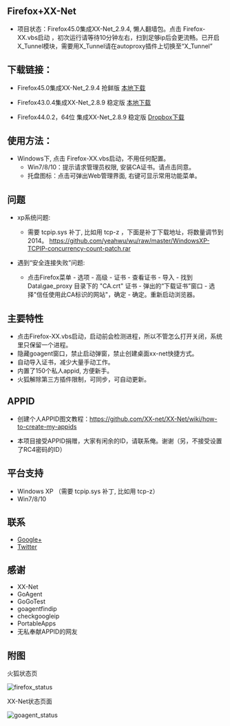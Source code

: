 Firefox+XX-Net
-------------
* 项目状态：Firefox45.0集成XX-Net_2.9.4, 懒人翻墙包。点击 Firefox-XX.vbs启动 ，初次运行请等待10分钟左右，扫到足够ip后会更流畅。已开启X_Tunnel模块，需要用X_Tunnel请在autoproxy插件上切换至“X_Tunnel”

下载链接：
--------
* Firefox45.0集成XX-Net_2.9.4 抢鲜版 [本地下载](https://github.com/yeahwu/firefox-xx/archive/master.zip)

* Firefox43.0.4集成XX-Net_2.8.9 稳定版  [本地下载](https://github.com/yeahwu/firefox-xx/archive/Firefox43.0.4%E9%9B%86%E6%88%90XX-Net_2.8.9plus.zip)

* Firefox44.0.2，64位 集成XX-Net_2.8.9  稳定版   [Dropbox下载](https://www.dropbox.com/s/wvc7l5fw53x5dkh/Firefox64-XX.rar?dl=0)

使用方法：
----------
* Windows下, 点击 Firefox-XX.vbs启动，不用任何配置。
  - Win7/8/10：提示请求管理员权限, 安装CA证书。请点击同意。
  - 托盘图标：点击可弹出Web管理界面, 右键可显示常用功能菜单。

问题
-----
* xp系统问题:
   - 需要 tcpip.sys 补丁, 比如用 tcp-z ，下面是补丁下载地址，将数量调节到2014。    https://github.com/yeahwu/wu/raw/master/WindowsXP-TCPIP-concurrency-count-patch.rar

* 遇到“安全连接失败”问题: 
   - 点击Firefox菜单 - 选项 - 高级 - 证书 - 查看证书 - 导入 - 找到Data\gae_proxy 目录下的 "CA.crt" 证书 - 弹出的“下载证书”窗口 - 选择"信任使用此CA标识的网站"，确定  - 确定。重新启动浏览器。

主要特性
--------
* 点击Firefox-XX.vbs启动，启动前会检测进程，所以不管怎么打开关闭，系统里只保留一个进程。
* 隐藏goagent窗口，禁止启动弹窗，禁止创建桌面xx-net快捷方式。
* 自动导入证书，减少大量手动工作。
* 内置了150个私人appid, 方便新手。
* 火狐解除第三方插件限制，可同步，可自动更新。

APPID
-----------
* 创建个人APPID图文教程：https://github.com/XX-net/XX-Net/wiki/how-to-create-my-appids

* 本项目接受APPID捐赠，大家有闲余的ID，请联系俺。谢谢（另，不接受设置了RC4密码的ID）

平台支持
------------
* Windows XP （需要 tcpip.sys 补丁, 比如用 tcp-z）
* Win7/8/10

联系
-------
* [Google+](https://plus.google.com/communities/101215702940766881013)
* [Twitter](https://twitter.com/yeahwu404)

感谢
-------
* XX-Net
* GoAgent
* GoGoTest
* goagentfindip
* checkgoogleip
* PortableApps
* 无私奉献APPID的网友

附图
--------

火狐状态页

![firefox_status](https://raw.githubusercontent.com/yeahwu/wu/master/firefox0.JPG)

XX-Net状态页面

![goagent_status](https://raw.githubusercontent.com/yeahwu/wu/master/firefoxxx.JPG)

